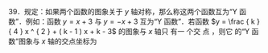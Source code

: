 39．规定：如果两个函数的图象关于 $y$ 轴对称，那么称这两个函数互为“Y 函数”．例如：函数 $y = x + 3$ 与 $y = - x + 3$ 互为“Y 函数”．若函数 $y = \frac { k } { 4 } x ^ { 2 } + ( k - 1 ) x + k - 3$ 的图象与 $x$ 轴只 有一 个交 点 ，则它 的“Y 函数”图象与 $x$ 轴的交点坐标为
